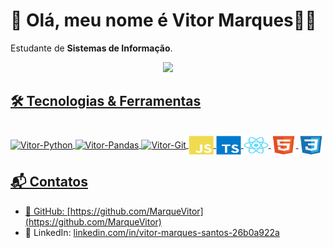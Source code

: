 # 👋 Olá, meu nome é Vitor Marques👨‍💻

Estudante de **Sistemas de Informação**.

<div align="center">
  <a href="https://github.com/MarqueVitor">
  <img height="180em" src="https://github-readme-stats.vercel.app/api?username=MarqueVitor&show_icons=true&theme=dracula&include_all_commits=true&count_private=true"/>
</div>
    
  ## 🛠️ Tecnologias & Ferramentas
  <div style="display: inline_block"><br>
  <img align="center" alt="Vitor-Python" height="30" width="40" src="https://cdn.jsdelivr.net/gh/devicons/devicon/icons/python/python-original.svg">
  <img align="center" alt="Vitor-Pandas" height="30" width="40" src="https://cdn.jsdelivr.net/gh/devicons/devicon/icons/pandas/pandas-original-wordmark.svg" />
  <img align="center" alt="Vitor-Git" height="30" width="40" src="https://cdn.jsdelivr.net/gh/devicons/devicon/icons/git/git-original.svg" />
  <img align="center" alt="Vitor-Js" height="30" width="40" src="https://raw.githubusercontent.com/devicons/devicon/master/icons/javascript/javascript-plain.svg">
  <img align="center" alt="Vitor-Ts" height="30" width="40" src="https://raw.githubusercontent.com/devicons/devicon/master/icons/typescript/typescript-original.svg">
  <img align="center" alt="Vitor-R" height="30" width="40" src="https://raw.githubusercontent.com/devicons/devicon/master/icons/react/react-original.svg">
  <img align="center" alt="Vitor-HTML" height="30" width="40" src="https://raw.githubusercontent.com/devicons/devicon/master/icons/html5/html5-original.svg">
  <img align="center" alt="Vitor-CSS" height="30" width="40" src="https://raw.githubusercontent.com/devicons/devicon/master/icons/css3/css3-original.svg">
</div>
  
  ## 📬 Contatos
- 🌟 GitHub: [https://github.com/MarqueVitor](https://github.com/MarqueVitor)
- 💼 LinkedIn: [linkedin.com/in/vitor-marques-santos-26b0a922a](https://www.linkedin.com/in/vitor-marques-santos-26b0a922a/)
